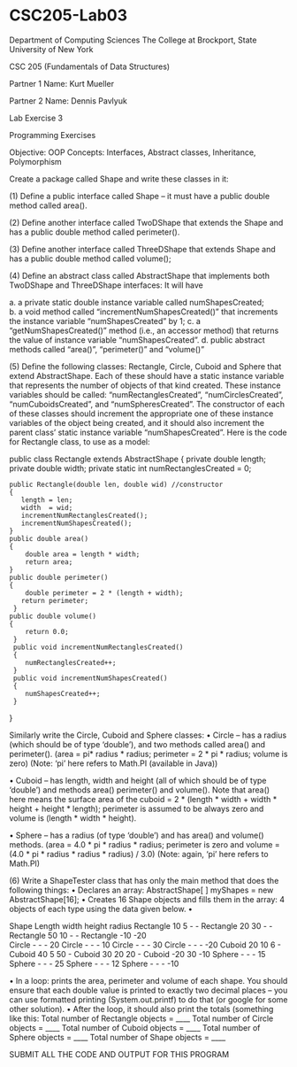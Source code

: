 # CSC205-Lab03
Department of Computing Sciences
The College at Brockport, State University of New York

CSC 205 (Fundamentals of Data Structures)

Partner 1 Name: Kurt Mueller

Partner 2 Name: Dennis Pavlyuk

Lab Exercise 3
										
Programming Exercises

Objective: OOP Concepts: Interfaces, Abstract classes, Inheritance, Polymorphism

Create a package called Shape and write these classes in it:

(1)	Define a public interface called Shape – it must have a public double method called area().

(2)	Define another interface called TwoDShape that extends the Shape and has a public double method called perimeter().

(3)	Define another interface called ThreeDShape that extends Shape and has a public double method called volume();

(4)	Define an abstract class called AbstractShape that implements both TwoDShape and ThreeDShape interfaces: It will have 

a.	a private static double instance variable called numShapesCreated;  
b.	a void method called “incrementNumShapesCreated()” that increments the instance variable “numShapesCreated” by 1; 
c.	a “getNumShapesCreated()” method (i.e., an accessor method) that returns the value of instance variable “numShapesCreated”.
d.	public abstract methods called “area()”, “perimeter()” and “volume()”

(5)	Define the following classes: Rectangle, Circle, Cuboid and Sphere that extend AbstractShape. Each of these should have a static instance variable that represents the number of objects of that kind created. These instance variables should be called: “numRectanglesCreated”, “numCirclesCreated”, “numCuboidsCreated”, and “numSpheresCreated”. The constructor of each of these classes should increment the appropriate one of these instance variables of the object being created, and it should also increment the parent class’ static instance variable “numShapesCreated”.  Here is the code for Rectangle class, to use as a model:

public class Rectangle extends AbstractShape
{
    private double length;
    private double width; 
    private static int numRectanglesCreated = 0;

    public Rectangle(double len, double wid) //constructor
    {
       length = len;
       width  = wid;
       incrementNumRectanglesCreated();
       incrementNumShapesCreated();
    }
    public double area()
    {
	    double area = length * width;
	    return area;
    } 
    public double perimeter()
    {
	    double perimeter = 2 * (length + width);
       return perimeter;
	 }
    public double volume()
    {
	  	return 0.0;
	 }
	 public void incrementNumRectanglesCreated()
	 {
		numRectanglesCreated++;
	 }
	 public void incrementNumShapesCreated()
	 {
		numShapesCreated++;
	 }

}

Similarly write the Circle, Cuboid and Sphere classes:
•	Circle – has a radius (which should be of type ‘double’), and two methods called area() and perimeter(). (area = pi* radius * radius; perimeter = 2 * pi * radius; volume is zero) (Note: ‘pi’ here refers to Math.PI (available in Java))

•	Cuboid – has length, width and height (all of which should be of type ‘double’) and methods area() perimeter() and volume(). Note that area() here means the surface area of the cuboid = 2 * (length * width + width * height + height * length); perimeter is assumed to be always zero and volume is (length * width * height).

•	Sphere – has a radius (of type ‘double’) and has area() and volume() methods. (area =  4.0 * pi * radius * radius; perimeter is zero and  volume = (4.0 * pi * radius * radius * radius) / 3.0) (Note: again, ‘pi’ here refers to Math.PI)

(6)	Write a ShapeTester class that has only the main method that does the following things:
•	Declares an array: AbstractShape[ ] myShapes = new AbstractShape[16];
•	Creates 16 Shape objects and fills them in the array: 4 objects of each type using the data given below.
•	

Shape	Length	width	height	radius
Rectangle	10	5	-	-
Rectangle	20	30	-	-
Rectangle	50	10	-	-
Rectangle	-10	-20		
Circle	-	-	-	20
Circle	-	-	-	10
Circle	-	-	-	30
Circle	-	-	-	-20
Cuboid	20	10	6	-
Cuboid	40	5	50	-
Cuboid	30	20	20	-
Cuboid	-20	30	-10	
Sphere	-	-	-	15
Sphere	-	-	-	25
Sphere	-	-	-	12
Sphere	-	-	-	-10

•	In a loop: prints the area, perimeter and volume of each shape. You should ensure that each double value is printed to exactly two decimal places – you can use formatted printing (System.out.printf) to do that (or google for some other solution).
•	After the loop, it should also print the totals (something like this:
Total number of Rectangle objects = ____
Total number of Circle objects = ____
Total number of Cuboid objects = ____
Total number of Sphere objects = ____
Total number of Shape objects = ____


SUBMIT ALL THE CODE AND OUTPUT FOR THIS PROGRAM
